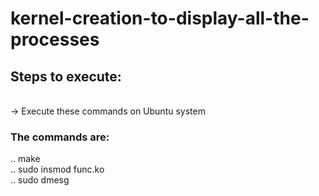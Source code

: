 # kernel-creation-to-display-all-the-processes<br/>
<h2>Steps to execute:</h2><br/>
-> Execute these commands on Ubuntu system<br/>
<h3>The commands are:</h3>
.. make<br/>
.. sudo insmod func.ko<br/>
.. sudo dmesg
